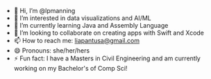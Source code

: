 - 👋 Hi, I’m @lpmanning
- 👀 I’m interested in data visualizations and AI/ML
- 🌱 I’m currently learning Java and Assembly Language
- 💞️ I’m looking to collaborate on creating apps with Swift and Xcode
- 📫 How to reach me: liapantusa@gmail.com
- 😄 Pronouns: she/her/hers
- ⚡ Fun fact: I have a Masters in Civil Engineering and am currently working on my Bachelor's of Comp Sci!

<!---
lpmanning/lpmanning is a ✨ special ✨ repository because its `README.md` (this file) appears on your GitHub profile.
You can click the Preview link to take a look at your changes.
--->
